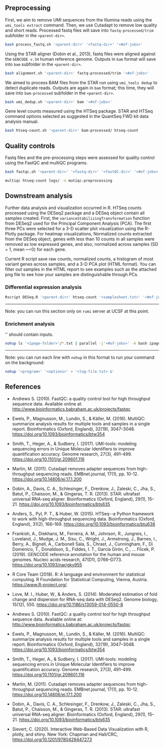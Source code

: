 ## Preprocessing
First, we aim to remove UMI sequences from the Illumina reads using the `umi_tools extract` command. Then, we use Cutadapt to remove low quality and short reads. Processed fastq files will save into `fastq-processed/trim` subfolder in the `<parent-dir>`. 

```bash
bash process_fastq.sh '<parent-dir>' '<fastq-dir>' '<#of-jobs>'
```

Using the STAR aligner (Dobin et al., 2013), fastq files were aligned against the `GENCODE v.34` human reference genome.
Outputs in `bam` format will save into `bam` subfolder in the `<parent-dir>`.

```bash
bash alignment.sh '<parent-dir>' fastq-processed/trim '<#of-jobs>'
```

We aimed to process BAM files from the STAR run using `umi_tools dedup` to detect duplicate reads. 
Outputs are again in `bam` format; this time, they will save into `bam-processed` subfolder in the `<parent-dir>`.

```bash
bash umi_dedup.sh '<parent-dir>' bam '<#of-jobs>'
```

Gene level counts measured using the HTSeq package. STAR and HTSeq command options selected as suggested in the QuantSeq FWD kit data analysis manual. 

```bash
bash htseq-count.sh '<parent-dir>' bam-processed/ htseq-count 
```

## Quality controls 
Fastq files and the pre-processing steps were assessed for quality control using the FastQC and multiQC programs. 
```bash
bash fastqc.sh '<parent-dir>' '<fastq-dir>' '<fastQC-dir>' '<#of-jobs>' 
```

```bash
multiqc htseq-count logs/ -n mutiqc-preprocessing
```

## Downstream analysis 
Further data analysis and visualization occurred in R. HTSeq counts processed using the DESeq2 package and a DESeq object contain all samples created. First, the `varianceStabilizingTransformation` function from DESeq2 used for the Principal Component Analysis (PCA). The first three PCs were selected for a 3-D scatter plot visualization using the R-Plotly package. For heatmap visualizations, Normalized counts extracted from the DESeq object, genes with less than 10 counts in all samples were removed as low expressed genes, and also, normalized across samples (SD = 1, mean ~=0) for each gene. 

Current R script save raw counts, normalized counts, a histogram of most variant genes across samples, and a 3-D PCA plot (HTML format). You can filter out samples in the HTML report to see examples such as the attached png file to see how your samples are distinguishable through PCs. 

### Differential expression analysis 

```bash
Rscript DESeq.R '<parent-dir>' htseq-count '<samplesheet.txt>' '<#of-jobs>' 
```

---
Note: you can run this section only on `rumi` server at UCSF at this point. 

### Enrichment analysis 

'<ipage-folder>' should contain inputs.  

```bash
nohup ls '<ipage-folder>'/*.txt | parallel -j'<#of-jobs>' -k bash ipage_human_ensembl.sh {} &> ipage.out &
```

---
Note: you can run each line with `nohup` in this format to run your command on the background:

```bash
nohup '<program>' '<options>' > '<log-file.txt> &'
```



## References
- Andrews S. (2010). FastQC: a quality control tool for high throughput sequence data. Available online at: http://www.bioinformatics.babraham.ac.uk/projects/fastqc


- Ewels, P., Magnusson, M., Lundin, S., & Käller, M. (2016). MultiQC: summarize analysis results for multiple tools and samples in a single report. Bioinformatics (Oxford, England), 32(19), 3047–3048. https://doi.org/10.1093/bioinformatics/btw354


- Smith, T., Heger, A., & Sudbery, I. (2017). UMI-tools: modeling sequencing errors in Unique Molecular Identifiers to improve quantification accuracy. Genome research, 27(3), 491–499. https://doi.org/10.1101/gr.209601.116


- Martin, M. (2011). Cutadapt removes adapter sequences from high-throughput sequencing reads. EMBnet.journal, 17(1), pp. 10-12. https://doi.org/10.14806/ej.17.1.200


- Dobin, A., Davis, C. A., Schlesinger, F., Drenkow, J., Zaleski, C., Jha, S., Batut, P., Chaisson, M., & Gingeras, T. R. (2013). STAR: ultrafast universal RNA-seq aligner. Bioinformatics (Oxford, England), 29(1), 15–21. https://doi.org/10.1093/bioinformatics/bts635


- Anders, S., Pyl, P. T., & Huber, W. (2015). HTSeq--a Python framework to work with high-throughput sequencing data. Bioinformatics (Oxford, England), 31(2), 166–169. https://doi.org/10.1093/bioinformatics/btu638


- Frankish, A., Diekhans, M., Ferreira, A. M., Johnson, R., Jungreis, I., Loveland, J., Mudge, J. M., Sisu, C., Wright, J., Armstrong, J., Barnes, I., Berry, A., Bignell, A., Carbonell Sala, S., Chrast, J., Cunningham, F., Di Domenico, T., Donaldson, S., Fiddes, I. T., García Girón, C., … Flicek, P. (2019). GENCODE reference annotation for the human and mouse genomes. Nucleic acids research, 47(D1), D766–D773. https://doi.org/10.1093/nar/gky955
 
 
- R Core Team (2018). R: A language and environment for statistical computing. R Foundation for Statistical Computing, Vienna, Austria. https://www.R-project.org/.
 
 
- Love, M. I., Huber, W., & Anders, S. (2014). Moderated estimation of fold change and dispersion for RNA-seq data with DESeq2. Genome biology, 15(12), 550. https://doi.org/10.1186/s13059-014-0550-8
 
 
- Andrews S. (2010). FastQC: a quality control tool for high throughput sequence data. Available online at: http://www.bioinformatics.babraham.ac.uk/projects/fastqc
 
 
- Ewels, P., Magnusson, M., Lundin, S., & Käller, M. (2016). MultiQC: summarize analysis results for multiple tools and samples in a single report. Bioinformatics (Oxford, England), 32(19), 3047–3048. https://doi.org/10.1093/bioinformatics/btw354
 
 
- Smith, T., Heger, A., & Sudbery, I. (2017). UMI-tools: modeling sequencing errors in Unique Molecular Identifiers to improve quantification accuracy. Genome research, 27(3), 491–499. https://doi.org/10.1101/gr.209601.116
 
 
- Martin, M. (2011). Cutadapt removes adapter sequences from high-throughput sequencing reads. EMBnet.journal, 17(1), pp. 10-12. https://doi.org/10.14806/ej.17.1.200
 
 
- Dobin, A., Davis, C. A., Schlesinger, F., Drenkow, J., Zaleski, C., Jha, S., Batut, P., Chaisson, M., & Gingeras, T. R. (2013). STAR: ultrafast universal RNA-seq aligner. Bioinformatics (Oxford, England), 29(1), 15–21. https://doi.org/10.1093/bioinformatics/bts635
 
 
- Sievert, C. (2020). Interactive Web-Based Data Visualization with R, plotly, and shiny. New York: Chapman and Hall/CRC, https://doi.org/10.1201/9780429447273

